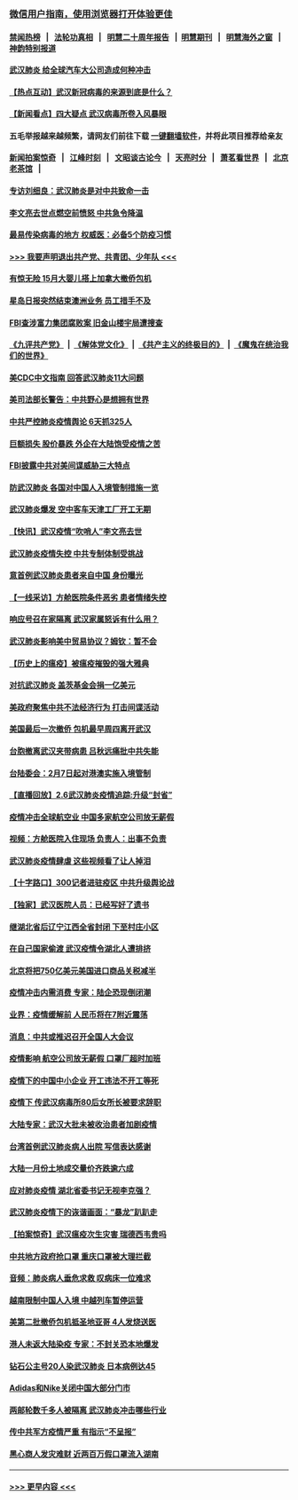 ### [微信用户指南，使用浏览器打开体验更佳](https://github.com/gfw-breaker/banned-news1/blob/master/indexes/wechat-guide.md?t=0)
#### [禁闻热榜](热点新闻.md?t=0)  &nbsp;&nbsp;|&nbsp;&nbsp; [法轮功真相](https://github.com/gfw-breaker/truth/blob/master/README.md?t=0) &nbsp;&nbsp;|&nbsp;&nbsp; [明慧二十周年报告](https://github.com/gfw-breaker/mh-reports/blob/master/README.md?t=0) &nbsp;&nbsp;|&nbsp;&nbsp;[明慧期刊](https://github.com/gfw-breaker/mh-qikan) &nbsp;&nbsp;|&nbsp;&nbsp; [明慧海外之窗](https://github.com/gfw-breaker/mh-news/blob/master/README.md?t=0) &nbsp;&nbsp;|&nbsp;&nbsp; [神韵特别报道](https://github.com/gfw-breaker/mh-news/blob/master/shenyun.md?t=0)
#### [武汉肺炎 给全球汽车大公司造成何种冲击](../pages/nsc413/n11850056.md?t=02070711) 
#### [【热点互动】武汉新冠病毒的来源到底是什么？](../pages/nsc413/n11849749.md?t=02070711) 
#### [【新闻看点】四大疑点 武汉病毒所卷入风暴眼](../pages/nsc413/n11849608.md?t=02070711) 
#### 五毛举报越来越频繁，请网友们前往下载 [一键翻墙软件](https://github.com/gfw-breaker/ssr-accounts)，并将此项目推荐给亲友
#### [新闻拍案惊奇](https://github.com/gfw-breaker/banned-news1/blob/master/pages/link4.md) &nbsp;&nbsp;|&nbsp;&nbsp; [江峰时刻](https://github.com/gfw-breaker/banned-news1/blob/master/pages/link4.md) &nbsp;&nbsp;|&nbsp;&nbsp; [文昭谈古论今](https://github.com/gfw-breaker/banned-news1/blob/master/pages/link4.md) &nbsp;&nbsp;|&nbsp;&nbsp; [天亮时分](https://github.com/gfw-breaker/banned-news1/blob/master/pages/link4.md) &nbsp;&nbsp;|&nbsp;&nbsp; [萧茗看世界](https://github.com/gfw-breaker/banned-news1/blob/master/pages/link4.md) &nbsp;&nbsp;|&nbsp;&nbsp; [北京老茶馆](https://github.com/gfw-breaker/banned-news1/blob/master/pages/link4.md) &nbsp;&nbsp;|&nbsp;&nbsp; 
#### [专访刘细良：武汉肺炎是对中共致命一击](../pages/nsc413/n11849934.md?t=02070711) 
#### [李文亮去世点燃空前愤怒 中共急令降温](../pages/nsc413/n11849864.md?t=02070711) 
#### [最易传染病毒的地方 权威医：必备5个防疫习惯](../pages/nsc413/n11849662.md?t=02070711) 
#### [>>> 我要声明退出共产党、共青团、少年队 <<<](https://github.com/begood0513/goodnews/blob/master/quit/letter.md) 
#### [有惊无险 15月大婴儿搭上加拿大撤侨包机](../pages/nsc413/n11849698.md?t=02070711) 
#### [星岛日报突然结束澳洲业务 员工措手不及](../pages/nsc413/n11849722.md?t=02070711) 
#### [FBI查涉富力集团腐败案 旧金山楼宇局遭搜查](../pages/nsc413/n11848419.md?t=02070711) 
#### [《九评共产党》](https://github.com/begood0513/9ping.md/blob/master/README.md) &nbsp;|&nbsp; [《解体党文化》](../../../../jtdwh.md/blob/master/README.md)  &nbsp;|&nbsp; [《共产主义的终极目的》](../../../../gczydzjmd.md/blob/master/README.md) &nbsp;|&nbsp; [《魔鬼在统治我们的世界》](../../../../mgztzwmdsj.md/blob/master/README.md) 
#### [美CDC中文指南 回答武汉肺炎11大问题](../pages/nsc413/n11849703.md?t=02070711) 
#### [美司法部长警告：中共野心是想拥有世界](../pages/nsc413/n11849769.md?t=02070711) 
#### [中共严控肺炎疫情舆论 6天抓325人](../pages/nsc413/n11849529.md?t=02070711) 
#### [巨额损失 股价暴跌 外企在大陆饱受疫情之苦](../pages/nsc413/n11849651.md?t=02070711) 
#### [FBI披露中共对美间谍威胁三大特点](../pages/nsc413/n11849700.md?t=02070711) 
#### [防武汉肺炎 各国对中国人入境管制措施一览](../pages/nsc413/n11838726.md?t=02070711) 
#### [武汉肺炎爆发 空中客车天津工厂开工无期](../pages/nsc413/n11849634.md?t=02070711) 
#### [【快讯】武汉疫情“吹哨人”李文亮去世](../pages/nsc413/n11849459.md?t=02070711) 
#### [武汉肺炎疫情失控 中共专制体制受挑战](../pages/nsc413/n11849457.md?t=02070711) 
#### [意首例武汉肺炎患者来自中国 身份曝光](../pages/nsc413/n11849454.md?t=02070711) 
#### [【一线采访】方舱医院条件恶劣 患者情绪失控](../pages/nsc413/n11848910.md?t=02070711) 
#### [响应号召在家隔离 武汉家属怒诉有什么用？](../pages/nsc413/n11849412.md?t=02070711) 
#### [武汉肺炎影响美中贸易协议？姆钦：暂不会](../pages/nsc413/n11849497.md?t=02070711) 
#### [【历史上的瘟疫】被瘟疫摧毁的强大雅典](../pages/nsc413/n11849036.md?t=02070711) 
#### [对抗武汉肺炎 盖茨基金会捐一亿美元](../pages/nsc413/n11848953.md?t=02070711) 
#### [美政府聚焦中共不法经济行为 打击间谍活动](../pages/nsc413/n11849322.md?t=02070711) 
#### [美国最后一次撤侨 包机最早周四离开武汉](../pages/nsc413/n11849395.md?t=02070711) 
#### [台胞撤离武汉夹带病患 吕秋远痛批中共失能](../pages/nsc413/n11849153.md?t=02070711) 
#### [台陆委会：2月7日起对港澳实施入境管制](../pages/nsc413/n11848681.md?t=02070711) 
#### [【直播回放】2.6武汉肺炎疫情追踪:升级“封省”](../pages/nsc413/n11848948.md?t=02070711) 
#### [疫情冲击全球航空业 中国多家航空公司放无薪假](../pages/nsc413/n11849188.md?t=02070711) 
#### [视频：方舱医院入住现场 负责人：出事不负责](../pages/nsc413/n11845312.md?t=02070711) 
#### [武汉肺炎疫情肆虐 这些视频看了让人掉泪](../pages/nsc413/n11848904.md?t=02070711) 
#### [【十字路口】300记者进驻疫区 中共升级舆论战](../pages/nsc413/n11847578.md?t=02070711) 
#### [【独家】武汉医院人员：已经写好了遗书](../pages/nsc413/n11848942.md?t=02070711) 
#### [继湖北省后辽宁江西全省封闭 下至村庄小区](../pages/nsc413/n11848814.md?t=02070711) 
#### [在自己国家偷渡 武汉疫情令湖北人遭排挤](../pages/nsc413/n11848737.md?t=02070711) 
#### [北京将把750亿美元美国进口商品关税减半](../pages/nsc413/n11848896.md?t=02070711) 
#### [疫情冲击内需消费 专家：陆企恐现倒闭潮](../pages/nsc413/n11849265.md?t=02070711) 
#### [业界：疫情缓解前 人民币将在7附近震荡](../pages/nsc413/n11848445.md?t=02070711) 
#### [消息：中共或推迟召开全国人大会议](../pages/nsc413/n11848698.md?t=02070711) 
#### [疫情影响 航空公司放无薪假 口罩厂超时加班](../pages/nsc413/n11848173.md?t=02070711) 
#### [疫情下的中国中小企业 开工违法不开工等死](../pages/nsc413/n11848520.md?t=02070711) 
#### [疫情下 传武汉病毒所80后女所长被要求辞职](../pages/nsc413/n11842494.md?t=02070711) 
#### [大陆专家：武汉大批未被收治患者加剧疫情](../pages/nsc413/n11848163.md?t=02070711) 
#### [台湾首例武汉肺炎病人出院 写信表达感谢](../pages/nsc413/n11848408.md?t=02070711) 
#### [大陆一月份土地成交量价齐跌逾六成](../pages/nsc413/n11847770.md?t=02070711) 
#### [应对肺炎疫情 湖北省委书记无视李克强？](../pages/nsc413/n11848018.md?t=02070711) 
#### [武汉肺炎疫情下的诙谐画面：“暴龙”趴趴走](../pages/nsc413/n11848057.md?t=02070711) 
#### [【拍案惊奇】武汉瘟疫次生灾害 瑞德西韦贵吗](../pages/nsc413/n11847587.md?t=02070711) 
#### [中共地方政府抢口罩 重庆口罩被大理拦截](../pages/nsc413/n11848150.md?t=02070711) 
#### [音频：肺炎病人垂危求救 叹病床一位难求](../pages/nsc413/n11847883.md?t=02070711) 
#### [越南限制中国人入境 中越列车暂停运营](../pages/nsc413/n11847844.md?t=02070711) 
#### [美第二批撤侨包机抵圣地亚哥 4人发烧送医](../pages/nsc413/n11847923.md?t=02070711) 
#### [港人未返大陆染疫 专家：不封关恐本地爆发](../pages/nsc413/n11848021.md?t=02070711) 
#### [钻石公主号20人染武汉肺炎 日本病例达45](../pages/nsc413/n11847823.md?t=02070711) 
#### [Adidas和Nike关闭中国大部分门市](../pages/nsc413/n11847720.md?t=02070711) 
#### [两邮轮数千多人被隔离 武汉肺炎冲击哪些行业](../pages/nsc413/n11847456.md?t=02070711) 
#### [传中共军方疫情严重 有指示“不呈报”](../pages/nsc413/n11847828.md?t=02070711) 
#### [黑心商人发灾难财 近两百万假口罩流入湖南](../pages/nsc413/n11847794.md?t=02070711) 

----
#### [ >>> 更早内容 <<< ](../indexes/nsc413-earlier.md)
